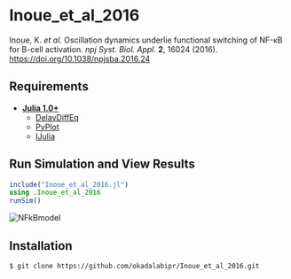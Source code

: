 # Inoue_et_al_2016
Inoue, K. *et al.* Oscillation dynamics underlie functional switching of NF-κB for B-cell activation. *npj Syst. Biol. Appl.* **2**, 16024 (2016). https://doi.org/10.1038/npjsba.2016.24

## Requirements
- **[Julia 1.0+](https://julialang.org)**
    - [DelayDiffEq](https://github.com/JuliaDiffEq/DelayDiffEq.jl)
    - [PyPlot](https://github.com/JuliaPy/PyPlot.jl)
    - [IJulia](https://github.com/JuliaLang/IJulia.jl)

## Run Simulation and View Results
```julia
include("Inoue_et_al_2016.jl")
using .Inoue_et_al_2016
runSim()
```
![NFkBmodel](https://user-images.githubusercontent.com/31299606/60936877-9f0d6880-a309-11e9-8067-a7acaaccd694.png)

## Installation
    $ git clone https://github.com/okadalabipr/Inoue_et_al_2016.git
